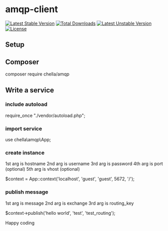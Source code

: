 # amqp-client

[![Latest Stable Version](https://poser.pugx.org/chella/amqp/v/stable?format=flat-square)](https://packagist.org/packages/chella/amqp)
[![Total Downloads](https://poser.pugx.org/chella/amqp/downloads?format=flat-square)](https://packagist.org/packages/chella/amqp)
[![Latest Unstable Version](https://poser.pugx.org/chella/amqp/v/unstable?format=flat-square)](https://packagist.org/packages/chella/amqp)
[![License](https://poser.pugx.org/chella/amqp/license?format=flat-square)](https://packagist.org/packages/chella/amqp)

## Setup

## Composer

composer require chella/amqp

## Write a service

### include autoload

require_once "./vendor/autoload.php";

### import service

use chella\amqp\App;

### create instance

1st arg is hostname
2nd arg is username
3rd arg is password
4th arg is port (optional)
5th arg is vhost (optional)

$context = App::context('localhost', 'guest', 'guest', 5672, '/');

### publish message

1st arg is message
2nd arg is exchange
3rd arg is routing_key

$context->publish('hello world', 'test', 'test_routing');

Happy coding
